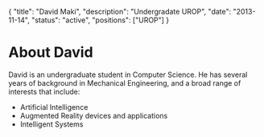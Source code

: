 {
	"title": "David Maki",
	"description": "Undergradate UROP",
	"date": "2013-11-14",
	"status": "active",
	"positions": ["UROP"]
}

About David
===========

David is an undergraduate student in Computer Science.  He has several years of background in Mechanical Engineering, and a broad range of interests that include:
* Artificial Intelligence
* Augmented Reality devices and applications
* Intelligent Systems

